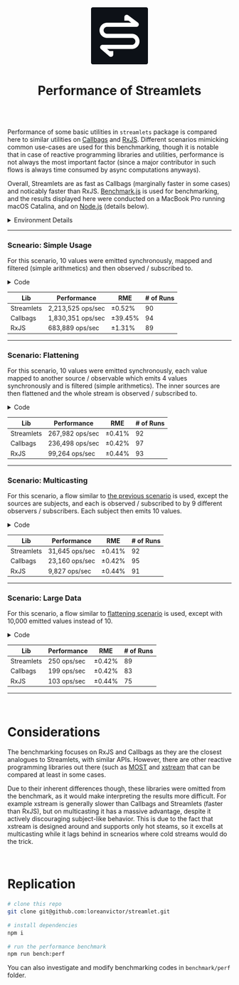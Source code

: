 <div align="center">

<img src="/misc/logo-cutout.svg" width="128px"/>
  
# Performance of Streamlets

</div>

<br><br>

Performance of some basic utilities in `streamlets` package is compared here to similar utilities on [Callbags](https://github.com/callbag/callbag)
and [RxJS](https://github.com/ReactiveX/rxjs). Different scenarios mimicking common use-cases are used for this benchmarking, though it is notable that
in case of reactive programming libraries and utilities, performance is not always the most important factor (since a major contributor in such flows
is always time consumed by async computations anyways).

Overall, Streamlets are as fast as Callbags (marginally faster in some cases) and noticably faster than RxJS. [Benchmark.js](https://benchmarkjs.com) is used
for benchmarking, and the results displayed here were conducted on a MacBook Pro running macOS Catalina, and on [Node.js](https://nodejs.org/en/) (details below).

<details><summary>Environment Details</summary>

- **Hardware** \
  MacBook Pro 15-inch, Mid 2015 \
  2.2 GHz Quad-Core Intel Core i7 \
  16GB Mem DDR3

- **Runtime** \
  macOS Catalina Version 10.15.5 \
  Node.js v16.9.1 \
  TypeScript v4.4.3 \
  ts-node v9.0.0

- **Packages** \
  streamlets@0.2.1 \
  rxjs@7.4.0 \
  callbag-common@0.1.8 \
  callbag-subject@2.1.0 \
  benchmark@2.1.4

</details>

---

### Scneario: Simple Usage

For this scenario, 10 values were emitted synchronously, mapped and filtered (simple arithmetics) and then observed / subscribed to.

<details><summary>Code</summary>

```ts
// Streamlets
pipe(
  of(1, 2, 3, 4, 5, 6, 7, 8, 9, 10),
  map(x => x * 3),
  filter(x => x % 2 === 0),
  observe
)
```
```ts
// RxJS
of(1, 2, 3, 4, 5, 6, 7, 8, 9, 10)
  .pipe(
    map(x => x * 3),
    filter(x => x % 2 === 0)
  )
  .subscribe()
```
```ts
// Callbags
pipe(
  of(1, 2, 3, 4, 5, 6, 7, 8, 9, 10),
  map(x => x * 3),
  filter(x => x % 2 === 0),
  subscribe(() => {})
)
```
</details>

| Lib                  | Performance                    | RME        | # of Runs |
| -------------------- | ------------------------------ | ---------- | --------- |
| Streamlets           | 2,213,525 ops/sec              |  ±0.52%    | 90        |
| Callbags             | 1,830,351 ops/sec              |  ±39.45%   | 94        |
| RxJS                 | 683,889 ops/sec                |  ±1.31%    | 89        |

---

### Scenario: Flattening

For this scenario, 10 values were emitted synchronously, each value mapped to another source / observable which emits 4 values synchronously and is filtered (simple arithmetics). The inner sources are then flattened and the whole stream is observed / subscribed to.

<details><summary>Code</summary>

```ts
// Streamlets
pipe(
  of(1, 2, 3, 4, 5, 6, 7, 8, 9, 10),
  map(x => pipe(
    of(x, x, x * 2, x * 3),
    filter(y => y % 2 === 0),
  )),
  flatten,
  observe
)
```
```ts
// RxJS
of(1, 2, 3, 4, 5, 6, 7, 8, 9, 10)
  .pipe(
    switchMap(x => of(x, x, x * 2, x * 3).pipe(
      filter(y => y % 2 === 0),
    ))
  )
  .subscribe()
```
```ts
// Callbags
pipe(
  of(1, 2, 3, 4, 5, 6, 7, 8, 9, 10),
  map(x => pipe(
    of(x, x, x * 2, x * 3),
    filter(y => y % 2 === 0)
  )),
  flatten,
  subscribe(() => {})
)
```
</details>

| Lib                  | Performance                    | RME        | # of Runs |
| -------------------- | ------------------------------ | ---------- | --------- |
| Streamlets           | 267,982 ops/sec                |  ±0.41%    | 92        |
| Callbags             | 236,498 ops/sec                |  ±0.42%    | 97        |
| RxJS                 | 99,264 ops/sec                 |  ±0.44%    | 93        |

---

### Scenario: Multicasting

For this scenario, a flow similar to [the previous scenario](#scenario-flattening) is used, except the sources are subjects, and each is observed / subscribed to by 9 different observers / subscribers. Each subject then emits 10 values.

<details><summary>Code</summary>

```ts
// Streamlets
const sub = new Subject<number>()

const o = pipe(
  sub,
  map(x => pipe(
    of(x, x, x * 2, x * 3),
    filter(y => y % 2 === 0),
  )),
  flatten,
)

observe(o)
observe(o)
observe(o)
observe(o)
observe(o)
observe(o)
observe(o)
observe(o)
observe(o)

for (let i = 0; i < 10; i++) { sub.receive(i) }
sub.end()
```
```ts
// RxJS
const s = new Subject<number>()
const o = s.pipe(
  switchMap(x => of(x, x, x * 2, x * 3).pipe(
    filter(y => y % 2 === 0),
  ))
)

o.subscribe()
o.subscribe()
o.subscribe()
o.subscribe()
o.subscribe()
o.subscribe()
o.subscribe()
o.subscribe()
o.subscribe()

for (let i = 0; i < 10; i++) { s.next(i) }
s.complete()
```
```ts
// Callbags
const s = subject<number>()

const o = pipe(
  s,
  cbmap(x => pipe(
    cbof(x, x, x * 2, x * 3),
    cbfilter(y => y % 2 === 0)
  )),
  cbflatten,
)

cbsubscribe(() => {})(o)
cbsubscribe(() => {})(o)
cbsubscribe(() => {})(o)
cbsubscribe(() => {})(o)
cbsubscribe(() => {})(o)
cbsubscribe(() => {})(o)
cbsubscribe(() => {})(o)
cbsubscribe(() => {})(o)
cbsubscribe(() => {})(o)

for (let i = 0; i < 10; i++) { s(1, i) }
s(2)
```
</details>

| Lib                  | Performance                    | RME        | # of Runs |
| -------------------- | ------------------------------ | ---------- | --------- |
| Streamlets           | 31,645 ops/sec                 |  ±0.41%    | 92        |
| Callbags             | 23,160 ops/sec                 |  ±0.42%    | 95        |
| RxJS                 | 9,827 ops/sec                  |  ±0.44%    | 91        |
  
---
  
### Scenario: Large Data

For this scenario, a flow similar to [flattening scenario](#scenario-flattening) is used, except with 10,000 emitted values instead of 10.
  
<details><summary>Code</summary>

```ts
const data = [...Array(10_000).keys()]
```
```ts
// Streamlets
pipe(
  of(...data),
  map(x => pipe(
    of(x, x, x * 2, x * 3),
    filter(y => y % 2 === 0),
  )),
  flatten,
  observe
)
```
```ts
// RxJS
of(...data)
  .pipe(
    switchMap(x => of(x, x, x * 2, x * 3).pipe(
      filter(y => y % 2 === 0),
    ))
  )
  .subscribe()
```
```ts
// Callbags
pipe(
  of(...data),
  map(x => pipe(
    of(x, x, x * 2, x * 3),
    filter(y => y % 2 === 0)
  )),
  flatten,
  subscribe(() => {})
)
```
</details>
  
| Lib                  | Performance                    | RME        | # of Runs |
| -------------------- | ------------------------------ | ---------- | --------- |
| Streamlets           | 250 ops/sec                    |  ±0.42%    | 89        |
| Callbags             | 199 ops/sec                    |  ±0.42%    | 83        |
| RxJS                 | 103 ops/sec                    |  ±0.44%    | 75        |

---

<br>
  
# Considerations
  
The benchmarking focuses on RxJS and Callbags as they are the closest analogues to Streamlets, with similar APIs. However, there are other
reactive programming libraries out there (such as [MOST](https://github.com/cujojs/most) and [xstream](https://github.com/staltz/xstream) that
can be compared at least in some cases.

Due to their inherent differences though, these libraries were omitted from the benchmark, as it would make interpreting the results more difficult.
For example xstream is generally slower than Callbags and Streamlets (faster than RxJS), but on multicasting
it has a massive advantage, despite it actively discouraging subject-like behavior. This is due to the fact that xstream is designed
around and supports only hot steams, so it excells at multicasting while it lags behind in scnearios where cold streams would
do the trick.  

<br>
  
# Replication

```bash
# clone this repo
git clone git@github.com:loreanvictor/streamlet.git
```
```bash
# install dependencies
npm i
```
```bash
# run the performance benchmark
npm run bench:perf
```

You can also investigate and modify benchmarking codes in `benchmark/perf` folder.

<br><br>
